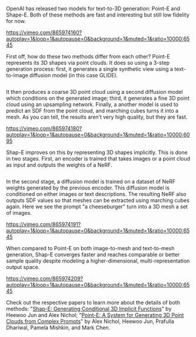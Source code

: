 <!--[metadata]
title = "Point-E and Shap-E"
source = "https://github.com/rerun-io/point-shap-e"
tags = ["3D", "diffusion", "point", "mesh"]
thumbnail = "https://static.rerun.io/overview/6516611ebcf25c4b946e3d99c21c6930d4c9f0bd/480w.png"
thumbnail_dimensions = [480, 293]
-->


OpenAI has released two models for text-to-3D generation: Point-E and Shape-E. Both of these methods are fast and interesting but still low fidelity for now.

https://vimeo.com/865974160?autoplay=1&loop=1&autopause=0&background=1&muted=1&ratio=10000:6545

First off, how do these two methods differ from each other? Point-E represents its 3D shapes via point clouds. It does so using a 3-step generation process: first, it generates a single synthetic view using a text-to-image diffusion model (in this case GLIDE).

<picture>
  <source media="(max-width: 480px)" srcset="https://static.rerun.io/pointe-overview/3cbe782935428ccea0473ba0c983947ad1a8a528/480w.png">
  <source media="(max-width: 768px)" srcset="https://static.rerun.io/pointe-overview/3cbe782935428ccea0473ba0c983947ad1a8a528/768w.png">
  <source media="(max-width: 1024px)" srcset="https://static.rerun.io/pointe-overview/3cbe782935428ccea0473ba0c983947ad1a8a528/1024w.png">
  <source media="(max-width: 1200px)" srcset="https://static.rerun.io/pointe-overview/3cbe782935428ccea0473ba0c983947ad1a8a528/1200w.png">
  <img src="https://static.rerun.io/pointe-overview/3cbe782935428ccea0473ba0c983947ad1a8a528/full.png" alt="">
</picture>

It then produces a coarse 3D point cloud using a second diffusion model which conditions on the generated image; third, it generates a fine 3D point cloud using an upsampling network. Finally, a another model is used to predict an SDF from the point cloud, and marching cubes turns it into a mesh. As you can tell, the results aren’t very high quality, but they are fast.

https://vimeo.com/865974180?autoplay=1&loop=1&autopause=0&background=1&muted=1&ratio=10000:6095

Shap-E improves on this by representing 3D shapes implicitly. This is done in two stages. First, an encoder is trained that takes images or a point cloud as input and outputs the weights of a NeRF.

<picture>
  <source media="(max-width: 480px)" srcset="https://static.rerun.io/shape-overview/6e4d96482d9b8b6071f98400b89c2ce202f6be3b/480w.png">
  <source media="(max-width: 768px)" srcset="https://static.rerun.io/shape-overview/6e4d96482d9b8b6071f98400b89c2ce202f6be3b/768w.png">
  <source media="(max-width: 1024px)" srcset="https://static.rerun.io/shape-overview/6e4d96482d9b8b6071f98400b89c2ce202f6be3b/1024w.png">
  <source media="(max-width: 1200px)" srcset="https://static.rerun.io/shape-overview/6e4d96482d9b8b6071f98400b89c2ce202f6be3b/1200w.png">
  <img src="https://static.rerun.io/shape-overview/6e4d96482d9b8b6071f98400b89c2ce202f6be3b/full.png" alt="">
</picture>

In the second stage, a diffusion model is trained on a dataset of NeRF weights generated by the previous encoder. This diffusion model is conditioned on either images or text descriptions. The resulting NeRF also outputs SDF values so that meshes can be extracted using marching cubes again. Here we see the prompt "a cheeseburger" turn into a 3D mesh a set of images.

https://vimeo.com/865974191?autoplay=1&loop=1&autopause=0&background=1&muted=1&ratio=10000:6545

When compared to Point-E on both image-to-mesh and text-to-mesh generation, Shap-E converges faster and reaches comparable or better sample quality despite modeling a higher-dimensional, multi-representation output space.

https://vimeo.com/865974209?autoplay=1&loop=1&autopause=0&background=1&muted=1&ratio=10000:6545

Check out the respective papers to learn more about the details of both methods: "[Shap-E: Generating Conditional 3D Implicit Functions](https://arxiv.org/abs/2305.02463)" by Heewoo Jun and Alex Nichol; "[Point-E: A System for Generating 3D Point Clouds from Complex Prompts](https://arxiv.org/abs/2212.08751)" by Alex Nichol, Heewoo Jun, Prafulla Dhariwal, Pamela Mishkin, and Mark Chen.
